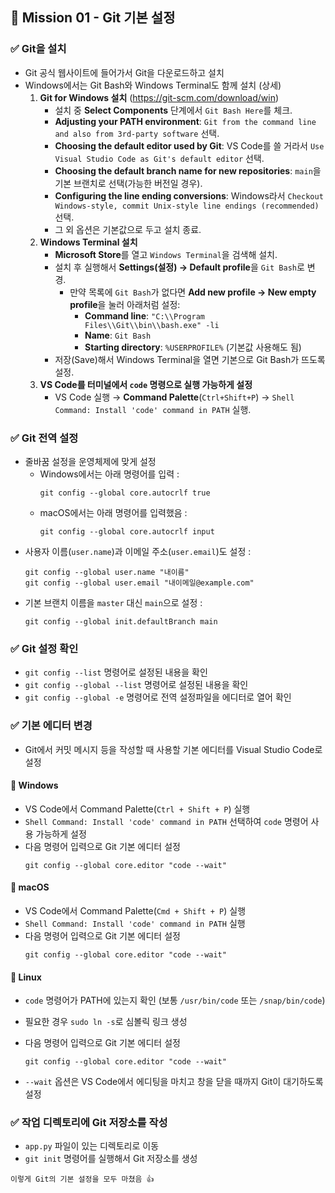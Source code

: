 


## 🧪 Mission 01 - Git 기본 설정

### ✅ Git을 설치
- Git 공식 웹사이트에 들어가서 Git을 다운로드하고 설치
- Windows에서는 Git Bash와 Windows Terminal도 함께 설치 (상세)
  1) **Git for Windows 설치** (https://git-scm.com/download/win)
     - 설치 중 **Select Components** 단계에서 `Git Bash Here`를 체크.
     - **Adjusting your PATH environment**: `Git from the command line and also from 3rd-party software` 선택.
     - **Choosing the default editor used by Git**: VS Code를 쓸 거라서 `Use Visual Studio Code as Git's default editor` 선택.
     - **Choosing the default branch name for new repositories**: `main`을 기본 브랜치로 선택(가능한 버전일 경우).
     - **Configuring the line ending conversions**: Windows라서 `Checkout Windows-style, commit Unix-style line endings (recommended)` 선택.
     - 그 외 옵션은 기본값으로 두고 설치 종료.
  2) **Windows Terminal 설치**
     - **Microsoft Store**를 열고 `Windows Terminal`을 검색해 설치.
     - 설치 후 실행해서 **Settings(설정) → Default profile**을 `Git Bash`로 변경.
       - 만약 목록에 `Git Bash`가 없다면 **Add new profile → New empty profile**을 눌러 아래처럼 설정:
         - **Command line**: `"C:\\Program Files\\Git\\bin\\bash.exe" -li`
         - **Name**: `Git Bash`
         - **Starting directory**: `%USERPROFILE%` (기본값 사용해도 됨)
     - 저장(Save)해서 Windows Terminal을 열면 기본으로 Git Bash가 뜨도록 설정.
  3) **VS Code를 터미널에서 `code` 명령으로 실행 가능하게 설정**
     - VS Code 실행 → **Command Palette**(`Ctrl+Shift+P`) → `Shell Command: Install 'code' command in PATH` 실행.

### ✅ Git 전역 설정
- 줄바꿈 설정을 운영체제에 맞게 설정
  - Windows에서는 아래 명령어를 입력 :
    ```
    git config --global core.autocrlf true
    ```
  - macOS에서는 아래 명령어를 입력했음 :
    ```
    git config --global core.autocrlf input
    ```
- 사용자 이름(`user.name`)과 이메일 주소(`user.email`)도 설정 :
  ```
  git config --global user.name "내이름"
  git config --global user.email "내이메일@example.com"
  ```
- 기본 브랜치 이름을 `master` 대신 `main`으로 설정 :
  ```
  git config --global init.defaultBranch main
  ```

### ✅ Git 설정 확인
- `git config --list` 명령어로 설정된 내용을 확인
- `git config --global --list` 명령어로 설정된 내용을 확인
- `git config --global -e` 명령어로 전역 설정파일을 에디터로 열어 확인

### ✅ 기본 에디터 변경

- Git에서 커밋 메시지 등을 작성할 때 사용할 기본 에디터를 Visual Studio Code로 설정

#### 📌 Windows

- VS Code에서 Command Palette(`Ctrl + Shift + P`) 실행
- `Shell Command: Install 'code' command in PATH` 선택하여 `code` 명령어 사용 가능하게 설정
- 다음 명령어 입력으로 Git 기본 에디터 설정
  ```
  git config --global core.editor "code --wait"
  ```

#### 📌 macOS

- VS Code에서 Command Palette(`Cmd + Shift + P`) 실행
- `Shell Command: Install 'code' command in PATH` 실행
- 다음 명령어 입력으로 Git 기본 에디터 설정
  ```
  git config --global core.editor "code --wait"
  ```

#### 📌 Linux

- `code` 명령어가 PATH에 있는지 확인 (보통 `/usr/bin/code` 또는 `/snap/bin/code`)
- 필요한 경우 `sudo ln -s`로 심볼릭 링크 생성
- 다음 명령어 입력으로 Git 기본 에디터 설정
  ```
  git config --global core.editor "code --wait"
  ```

- `--wait` 옵션은 VS Code에서 에디팅을 마치고 창을 닫을 때까지 Git이 대기하도록 설정

### ✅ 작업 디렉토리에 Git 저장소를 작성
- `app.py` 파일이 있는 디렉토리로 이동
- `git init` 명령어를 실행해서 Git 저장소를 생성

```
이렇게 Git의 기본 설정을 모두 마쳤음 👍
```